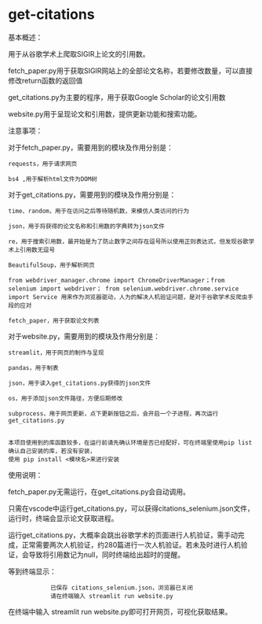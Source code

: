 # get-citations
基本概述：

  用于从谷歌学术上爬取SIGIR上论文的引用数。

  fetch_paper.py用于获取SIGIR网站上的全部论文名称，若要修改数量，可以直接修改return函数的返回值
  
  get_citations.py为主要的程序，用于获取Google Scholar的论文引用数
  
  website.py用于呈现论文和引用数，提供更新功能和搜索功能。



注意事项：

  对于fetch_paper.py，需要用到的模块及作用分别是：
  
    requests，用于请求网页
    
    bs4 ,用于解析html文件为DOM树
  
  对于get_citations.py，需要用到的模块及作用分别是：
  
    time、random，用于在访问之后等待随机数，来模仿人类访问的行为
    
    json，用于将获得的论文名称和引用数的字典转为json文件
    
    re，用于搜索引用数，最开始是为了防止数字之间存在逗号所以使用正则表达式，但发现谷歌学术上引用数无逗号
    
    BeautifulSoup，用于解析网页
    
    from webdriver_manager.chrome import ChromeDriverManager；from selenium import webdriver； from selenium.webdriver.chrome.service import Service 用来作为浏览器驱动，人为的解决人机验证问题，是对于谷歌学术反爬虫手段的应对
    
    fetch_paper，用于获取论文列表
  
  对于website.py，需要用到的模块及作用分别是：
  
    streamlit，用于网页的制作与呈现
    
    pandas，用于制表
    
    json，用于读入get_citations.py获得的json文件
    
    os，用于添加json文件路径，方便后期修改
    
    subprocess，用于网页更新，点下更新按钮之后，会开启一个子进程，再次运行get_citations.py
  
  
    本项目使用到的库函数较多，在运行前请先确认环境是否已经配好，可在终端里使用pip list确认自己安装的库，若没有安装，
    使用 pip install <模块名>来进行安装



使用说明：

  fetch_paper.py无需运行，在get_citations.py会自动调用。
  
  只需在vscode中运行get_citations.py，可以获得citations_selenium.json文件，运行时，终端会显示论文获取进程。
  
  运行get_citations.py，大概率会跳出谷歌学术的页面进行人机验证，需手动完成，正常需要两次人机验证，约280篇进行一次人机验证。若未及时进行人机验证，会导致将引用数记为null，同时终端给出超时的提醒。
  
  等到终端显示：
  
                已保存 citations_selenium.json，浏览器已关闭
                请在终端输入 streamlit run website.py
                
  在终端中输入   streamlit run website.py即可打开网页，可视化获取结果。
